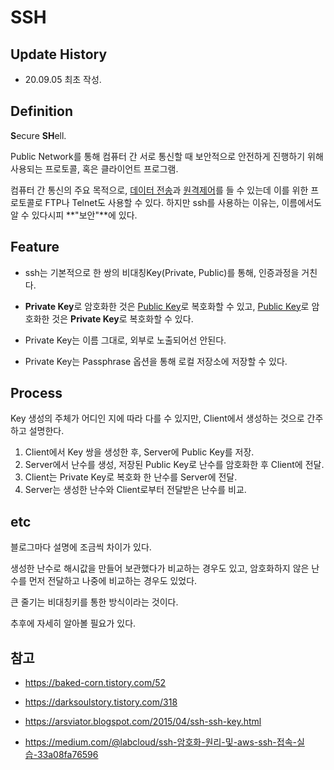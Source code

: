 # SSH



## Update History

* 20.09.05 최초 작성.





## Definition

**S**ecure **SH**ell.

Public Network를 통해 컴퓨터 간 서로 통신할 때 보안적으로 안전하게 진행하기 위해 사용되는 프로토콜, 혹은 클라이언트 프로그램.

컴퓨터 간 통신의 주요 목적으로, <u>데이터 전송</u>과 <u>원격제어</u>를 들 수 있는데 이를 위한 프로토콜로 FTP나 Telnet도 사용할 수 있다. 하지만 ssh를 사용하는 이유는, 이름에서도 알 수 있다시피 **"보안"**에 있다.



## Feature

* ssh는 기본적으로 한 쌍의 비대칭Key(Private, Public)를 통해, 인증과정을 거친다.

* **Private Key**로 암호화한 것은 <u>Public Key</u>로 복호화할 수 있고,
  <u>Public Key</u>로 암호화한 것은 **Private Key**로 복호화할 수 있다.

* Private Key는 이름 그대로, 외부로 노출되어선 안된다.
* Private Key는 Passphrase 옵션을 통해 로컬 저장소에 저장할 수 있다.



## Process

Key 생성의 주체가 어디인 지에 따라 다를 수 있지만, Client에서 생성하는 것으로 간주하고 설명한다.

1. Client에서 Key 쌍을 생성한 후, Server에 Public Key를 저장.
2. Server에서 난수를 생성, 저장된 Public Key로 난수를 암호화한 후 Client에 전달.
3. Client는 Private Key로 복호화 한 난수를 Server에 전달.
4. Server는 생성한 난수와 Client로부터 전달받은 난수를 비교.



## etc

블로그마다 설명에 조금씩 차이가 있다.

생성한 난수로 해시값을 만들어 보관했다가 비교하는 경우도 있고,
암호화하지 않은 난수를 먼저 전달하고 나중에 비교하는 경우도 있었다.

큰 줄기는 비대칭키를 통한 방식이라는 것이다.

추후에 자세히 알아볼 필요가 있다.



## 참고

* https://baked-corn.tistory.com/52

* https://darksoulstory.tistory.com/318
* https://arsviator.blogspot.com/2015/04/ssh-ssh-key.html
* https://medium.com/@labcloud/ssh-암호화-원리-및-aws-ssh-접속-실습-33a08fa76596